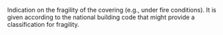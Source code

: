 Indication on the fragility of the covering (e.g., under fire conditions).  It is given according to the national building code that might provide a classification for fragility.